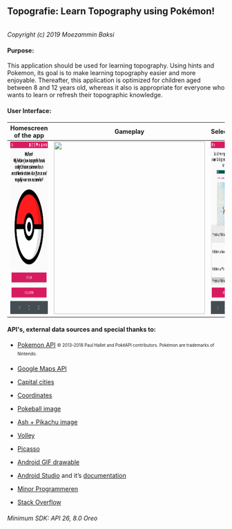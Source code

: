 ## Topografie: Learn Topography using Pokémon!
######
_Copyright (c) 2019 Moezammin Baksi_
#### Purpose: 
This application should be used for learning topography. Using hints and Pokemon, its goal is to make learning topography easier and more enjoyable. 
Thereafter, this application is optimized for children aged between 8 and 12 years old, whereas it also is appropriate for everyone who wants to learn or refresh their topographic knowledge.
#### User Interface:
Homescreen of the app | Gameplay | Selection | Scores
:-------------------------:|:-------------------------:|:-------------------------:|:-------------------------:
<img src="https://github.com/moez-baksi/EindProject/blob/master/doc/HomeScreen.png" width="350" height="400" /> |<img src="https://github.com/moez-baksi/EindProject/blob/master/doc/Tutoriall.gif" width="350" height="400" /> |<img src="https://github.com/moez-baksi/EindProject/blob/master/doc/selection.png" width="350" height="400" /> |<img src="https://github.com/moez-baksi/EindProject/blob/master/doc/Scores.png" width="350" height="400" />   


#### API's, external data sources and special thanks to:
  * [Pokemon API](https://pokeapi.co) <sub><sup>© 2013–2018 Paul Hallet and PokéAPI contributors. Pokémon are trademarks of Nintendo.</sup></sub>
  * [Google Maps API](https://cloud.google.com/maps-platform/)
  
  * [Capital cities](https://nl.wikipedia.org/wiki/Lijst_van_hoofdsteden)
  * [Coordinates](https://www.coordinatenbepalen.nl/)
  
  * [Pokeball image](https://upload.wikimedia.org/wikipedia/en/3/39/Pokeball.PNG)
  * [Ash + Pikachu image](http://vance.nl/verrassende-geschiedenis-woord-pokemon/)
  
  * [Volley](https://developer.android.com/training/volley/)
  * [Picasso](http://square.github.io/picasso/)
  * [Android GIF drawable](https://github.com/koral--/android-gif-drawable)
  
  * [Android Studio](https://developer.android.com/studio/) and it’s [documentation](https://developer.android.com/docs/)
  * [Minor Programmeren](http://www.mprog.nl/)
  * [Stack Overflow](https://stackoverflow.com/)

###### Minimum SDK: API 26, 8.0 Oreo
